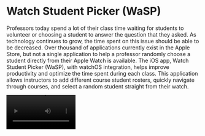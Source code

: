 # Watch Student Picker (WaSP)

Professors today spend a lot of their class time waiting for students to volunteer or choosing a student to answer the question that they asked. As technology continues to grow, the time spent on this issue should be able to be decreased. Over thousand of applications currently exist in the Apple Store, but not a single application to help a professor randomly choose a student directly from their Apple Watch is available. The iOS app, Watch Student Picker (WaSP), with watchOS integration, helps improve productivity and optimize the time spent during each class. This application allows instructors to add different course student rosters, quickly navigate through courses, and select a random student straight from their watch.


<video src='https://youtu.be/4jnfIQst2u0' width=180/>



## Built With
<ul>
  <li>
    <a href = "https://github.com/bumptech/glide](https://developer.apple.com/xcode/">Xcode</a>
  </li>
  <li>
    <a href = "https://square.github.io/retrofit](https://developer.apple.com/swift/">Swift</a>
  </li>
</ul>

## Creators & Contributors
<p><a href="https://github.com/grbruns"> Glenn Bruns </a></p>
<p><a href="https://github.com/amemariee"> Amy Wall </a></p>
<p><a href="https://github.com/RajveerSaini02"> Rajveer Saini </a></p>
<p><a href="https://github.com/jbarrosoarr"> Jose Barroso A. </a></p>
<p><a href="https://github.com/ChrisCisneros"> Chris Cisneros </a></p>

